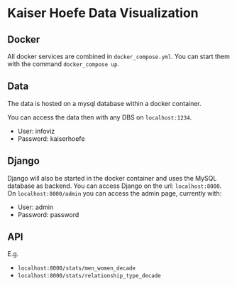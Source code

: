 # Kaiser Hoefe Data Visualization

## Docker

All docker services are combined in `docker_compose.yml`. You can start them with the command 
`docker_compose up`. 

## Data

The data is hosted on a mysql database within a docker container.

You can access the data then with any DBS on `localhost:1234`.

- User: infoviz
- Password: kaiserhoefe

## Django

Django will also be started in the docker container and uses the MySQL database as backend.
You can access Django on the url: `localhost:8000`. 
On `localhost:8000/admin` you can access the admin page, currently with:
- User: admin
- Password: password

## API

E.g.

- `localhost:8000/stats/men_women_decade`
- `localhost:8000/stats/relationship_type_decade`